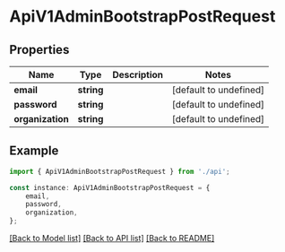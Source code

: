 # ApiV1AdminBootstrapPostRequest


## Properties

Name | Type | Description | Notes
------------ | ------------- | ------------- | -------------
**email** | **string** |  | [default to undefined]
**password** | **string** |  | [default to undefined]
**organization** | **string** |  | [default to undefined]

## Example

```typescript
import { ApiV1AdminBootstrapPostRequest } from './api';

const instance: ApiV1AdminBootstrapPostRequest = {
    email,
    password,
    organization,
};
```

[[Back to Model list]](../README.md#documentation-for-models) [[Back to API list]](../README.md#documentation-for-api-endpoints) [[Back to README]](../README.md)
